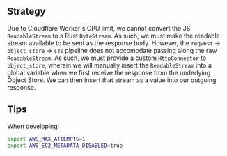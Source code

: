 ## Strategy

Due to Cloudflare Worker's CPU limit, we cannot convert the JS `ReadableStream` to a Rust `ByteStream`. As such, we must make the readable stream available to be sent as the response body.  However, the `reqwest` -> `object_store` -> `s3s` pipeline does not accomodate passing along the raw `ReadableStream`.  As such, we must provide a custom `HttpConnector` to `object_store`, wherein we will manually insert the `ReadableStream` into a global variable when we first receive the response from the underlying Object Store. We can then insert that stream as a value into our outgoing response. 

## Tips

When developing:

```sh
export AWS_MAX_ATTEMPTS=1 
export AWS_EC2_METADATA_DISABLED=true 
```
